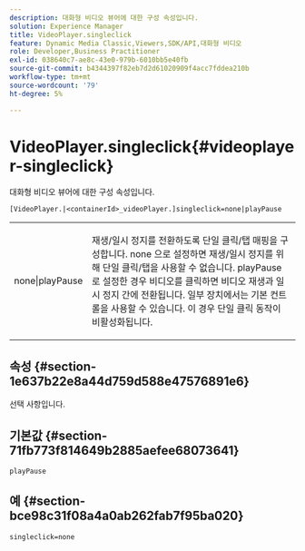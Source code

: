 ```yaml
---
description: 대화형 비디오 뷰어에 대한 구성 속성입니다.
solution: Experience Manager
title: VideoPlayer.singleclick
feature: Dynamic Media Classic,Viewers,SDK/API,대화형 비디오
role: Developer,Business Practitioner
exl-id: 038640c7-ae8c-43e0-979b-6010bb5e40fb
source-git-commit: b4344397f82eb7d2d61020909f4acc7fddea210b
workflow-type: tm+mt
source-wordcount: '79'
ht-degree: 5%

---
```


# VideoPlayer.singleclick{#videoplayer-singleclick}

대화형 비디오 뷰어에 대한 구성 속성입니다.

`[VideoPlayer.|<containerId>_videoPlayer.]singleclick=none|playPause`

<table id="table_441553CD34C94A58A9D7CBF772DEDDB6"> 
 <tbody> 
  <tr> 
   <td colname="col1"> <p> <span class="codeph"> none|playPause</span> </p> </td> 
   <td colname="col2"> <p> 재생/일시 정지를 전환하도록 단일 클릭/탭 매핑을 구성합니다. <span class="codeph"> none</span> 으로 설정하면 재생/일시 정지를 위해 단일 클릭/탭을 사용할 수 없습니다. <span class="codeph"> playPause</span> 로 설정한 경우 비디오를 클릭하면 비디오 재생과 일시 정지 간에 전환됩니다. 일부 장치에서는 기본 컨트롤을 사용할 수 있습니다. 이 경우 <span class="codeph"> 단일 클릭</span> 동작이 비활성화됩니다. </p> </td> 
  </tr> 
 </tbody> 
</table>

## 속성 {#section-1e637b22e8a44d759d588e47576891e6}

선택 사항입니다.

## 기본값 {#section-71fb773f814649b2885aefee68073641}

`playPause`

## 예 {#section-bce98c31f08a4a0ab262fab7f95ba020}

```
singleclick=none
```
